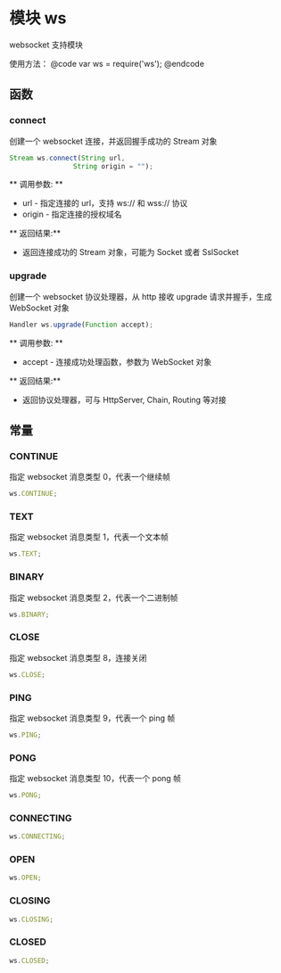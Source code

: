 # 模块 ws
websocket 支持模块

使用方法：
@code
var ws = require(&#39;ws&#39;);
@endcode
## 函数
        
### connect
创建一个 websocket 连接，并返回握手成功的 Stream 对象
```JavaScript
Stream ws.connect(String url,
                String origin = "");
```

** 调用参数: **
* url - 指定连接的 url，支持 ws:// 和 wss:// 协议
* origin - 指定连接的授权域名

** 返回结果:**
* 返回连接成功的 Stream 对象，可能为 Socket 或者 SslSocket

### upgrade
创建一个 websocket 协议处理器，从 http 接收 upgrade 请求并握手，生成 WebSocket 对象
```JavaScript
Handler ws.upgrade(Function accept);
```

** 调用参数: **
* accept - 连接成功处理函数，参数为 WebSocket 对象

** 返回结果:**
* 返回协议处理器，可与 HttpServer, Chain, Routing 等对接

## 常量
        
### CONTINUE
指定 websocket 消息类型 0，代表一个继续帧
```JavaScript
ws.CONTINUE;
```

### TEXT
指定 websocket 消息类型 1，代表一个文本帧
```JavaScript
ws.TEXT;
```

### BINARY
指定 websocket 消息类型 2，代表一个二进制帧
```JavaScript
ws.BINARY;
```

### CLOSE
指定 websocket 消息类型 8，连接关闭
```JavaScript
ws.CLOSE;
```

### PING
指定 websocket 消息类型 9，代表一个 ping 帧
```JavaScript
ws.PING;
```

### PONG
指定 websocket 消息类型 10，代表一个 pong 帧
```JavaScript
ws.PONG;
```

### CONNECTING

```JavaScript
ws.CONNECTING;
```

### OPEN

```JavaScript
ws.OPEN;
```

### CLOSING

```JavaScript
ws.CLOSING;
```

### CLOSED

```JavaScript
ws.CLOSED;
```

